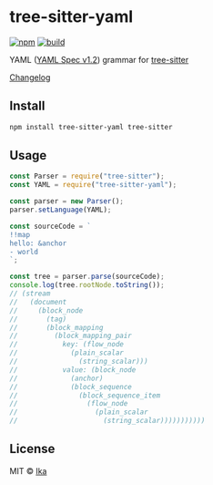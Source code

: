 # tree-sitter-yaml

[![npm](https://img.shields.io/npm/v/tree-sitter-yaml.svg)](https://www.npmjs.com/package/tree-sitter-yaml)
[![build](https://img.shields.io/travis/com/ikatyang/tree-sitter-yaml/master.svg)](https://travis-ci.com/ikatyang/tree-sitter-yaml/builds)

YAML ([YAML Spec v1.2](https://yaml.org/spec/1.2/spec.html)) grammar for [tree-sitter](https://github.com/tree-sitter/tree-sitter)

[Changelog](https://github.com/ikatyang/tree-sitter-yaml/blob/master/CHANGELOG.md)

## Install

```sh
npm install tree-sitter-yaml tree-sitter
```

## Usage

```js
const Parser = require("tree-sitter");
const YAML = require("tree-sitter-yaml");

const parser = new Parser();
parser.setLanguage(YAML);

const sourceCode = `
!!map
hello: &anchor
- world
`;

const tree = parser.parse(sourceCode);
console.log(tree.rootNode.toString());
// (stream
//   (document
//     (block_node
//       (tag)
//       (block_mapping
//         (block_mapping_pair
//           key: (flow_node
//             (plain_scalar
//               (string_scalar)))
//           value: (block_node
//             (anchor)
//             (block_sequence
//               (block_sequence_item
//                 (flow_node
//                   (plain_scalar
//                     (string_scalar)))))))))))
```

## License

MIT © [Ika](https://github.com/ikatyang)
